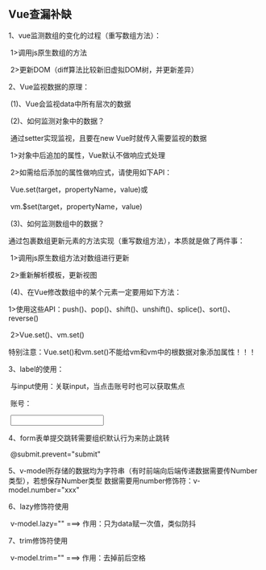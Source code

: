 ## Vue查漏补缺

1、vue监测数组的变化的过程（重写数组方法）：

​	1>调用js原生数组的方法

​	2>更新DOM（diff算法比较新旧虚拟DOM树，并更新差异）	

2、Vue监视数据的原理：

​	(1)、Vue会监视data中所有层次的数据

​	(2)、如何监测对象中的数据？

​		通过setter实现监视，且要在new Vue时就传入需要监视的数据

​			1>对象中后追加的属性，Vue默认不做响应式处理

​			2>如需给后添加的属性做响应式，请使用如下API：

​				Vue.set(target，propertyName，value)或

​				vm.$set(target，propertyName，value)

​	(3)、如何监测数组中的数据？

​		通过包裹数组更新元素的方法实现（重写数组方法），本质就是做了两件事：

​			1>调用js原生数组方法对数组进行更新

​			2>重新解析模板，更新视图

​	(4)、在Vue修改数组中的某个元素一定要用如下方法：

​		1>使用这些API：push()、pop()、shift()、unshift()、splice()、sort()、reverse()

​		2>Vue.set()、vm.set()

​	特别注意：Vue.set()和vm.set()不能给vm和vm中的根数据对象添加属性！！！

3、label的使用：

​	与input使用：关联input，当点击账号时也可以获取焦点

​	<label for="demo">账号：</label>

​	<input type="text" id="demo"/>

4、form表单提交跳转需要组织默认行为来防止跳转

​	@submit.prevent="submit"

5、v-model所存储的数据均为字符串（有时前端向后端传递数据需要传Number类型），若想保存Number类型		数据需要用number修饰符：v-model.number="xxx"

6、lazy修饰符使用

​	v-model.lazy=""   ===>   作用：只为data赋一次值，类似防抖

7、trim修饰符使用

​	v-model.trim=""   ===>   作用：去掉前后空格

